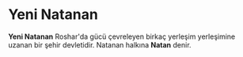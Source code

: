 # Yeni Natanan

**Yeni Natanan** Roshar'da gücü çevreleyen birkaç yerleşim yerleşimine uzanan bir şehir devletidir. Natanan halkına **Natan** denir.
